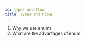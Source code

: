 ```yaml
---
id: types-and-flow
title: Types and Flows
---
```


1. Why we use enums
1. What are the advantages of enum